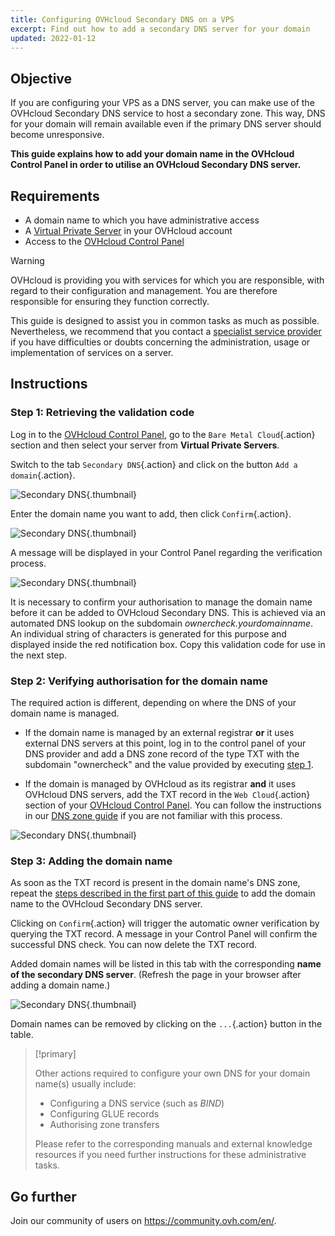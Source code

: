 ```yaml
---
title: Configuring OVHcloud Secondary DNS on a VPS
excerpt: Find out how to add a secondary DNS server for your domain
updated: 2022-01-12
---
```


## Objective

If you are configuring your VPS as a DNS server, you can make use of the OVHcloud Secondary DNS service to host a secondary zone. This way, DNS for your domain will remain available even if the primary DNS server should become unresponsive.

**This guide explains how to add your domain name in the OVHcloud Control Panel in order to utilise an OVHcloud Secondary DNS server.**

## Requirements

- A domain name to which you have administrative access
- A [Virtual Private Server](https://www.ovhcloud.com/en-ie/vps/) in your OVHcloud account
- Access to the [OVHcloud Control Panel](https://www.ovh.com/auth/?action=gotomanager&from=https://www.ovh.ie/&ovhSubsidiary=ie)

> [!warning]
>OVHcloud is providing you with services for which you are responsible, with regard to their configuration and management. You are therefore responsible for ensuring they function correctly.
>
>This guide is designed to assist you in common tasks as much as possible. Nevertheless, we recommend that you contact a [specialist service provider](https://partner.ovhcloud.com/en-ie/directory/) if you have difficulties or doubts concerning the administration, usage or implementation of services on a server.
>

## Instructions

### Step 1: Retrieving the validation code <a name="retrievecode"></a>

Log in to the [OVHcloud Control Panel](https://www.ovh.com/auth/?action=gotomanager&from=https://www.ovh.ie/&ovhSubsidiary=ie), go to the `Bare Metal Cloud`{.action} section and then select your server from **Virtual Private Servers**.

Switch to the tab `Secondary DNS`{.action} and click on the button `Add a domain`{.action}.

![Secondary DNS](images/sec-01.png){.thumbnail}

Enter the domain name you want to add, then click `Confirm`{.action}.

![Secondary DNS](images/sec-02.png){.thumbnail}

A message will be displayed in your Control Panel regarding the verification process.

![Secondary DNS](images/sec-03.png){.thumbnail}

It is necessary to confirm your authorisation to manage the domain name before it can be added to OVHcloud Secondary DNS. This is achieved via an automated DNS lookup on the subdomain *ownercheck.yourdomainname*. An individual string of characters is generated for this purpose and displayed inside the red notification box. Copy this validation code for use in the next step.

### Step 2: Verifying authorisation for the domain name <a name="verifyingdomain"></a>

The required action is different, depending on where the DNS of your domain name is managed.

- If the domain name is managed by an external registrar **or** it uses external DNS servers at this point, log in to the control panel of your DNS provider and add a DNS zone record of the type TXT with the subdomain "ownercheck" and the value provided by executing [step 1](#retrievecode).

- If the domain is managed by OVHcloud as its registrar **and** it uses OVHcloud DNS servers, add the TXT record in the `Web Cloud`{.action} section of your [OVHcloud Control Panel](https://www.ovh.com/auth/?action=gotomanager&from=https://www.ovh.ie/&ovhSubsidiary=ie). You can follow the instructions in our [DNS zone guide](/pages/web_cloud/domains/dns_zone_edit) if you are not familiar with this process.

![Secondary DNS](images/sec-04.png){.thumbnail}

### Step 3: Adding the domain name

As soon as the TXT record is present in the domain name's DNS zone, repeat the [steps described in the first part of this guide](#retrievecode) to add the domain name to the OVHcloud Secondary DNS server.

Clicking on `Confirm`{.action} will trigger the automatic owner verification by querying the TXT record. A message in your Control Panel will confirm the successful DNS check. You can now delete the TXT record.

Added domain names will be listed in this tab with the corresponding **name of the secondary DNS server**. (Refresh the page in your browser after adding a domain name.)

![Secondary DNS](images/sec-05.png){.thumbnail}

Domain names can be removed by clicking on the `...`{.action} button in the table.

> [!primary]
>
> Other actions required to configure your own DNS for your domain name(s) usually include:
>
> - Configuring a DNS service (such as *BIND*)
> - Configuring GLUE records
> - Authorising zone transfers
>
> Please refer to the corresponding manuals and external knowledge resources if you need further instructions for these administrative tasks.

## Go further

Join our community of users on <https://community.ovh.com/en/>.